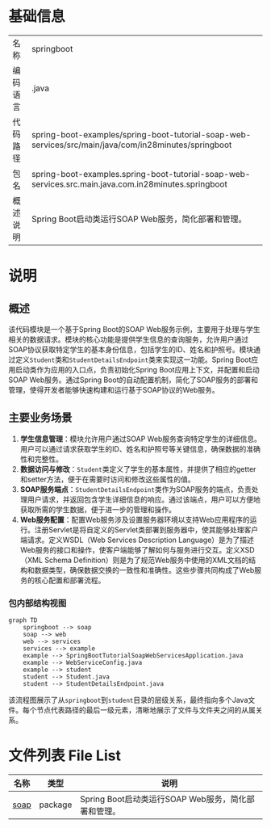 # 基础信息

|      |      |
|------|------|
| 名称 | springboot |
| 编码语言 | .java |
| 代码路径 | spring-boot-examples/spring-boot-tutorial-soap-web-services/src/main/java/com/in28minutes/springboot |
| 包名 | spring-boot-examples.spring-boot-tutorial-soap-web-services.src.main.java.com.in28minutes.springboot |
| 概述说明 | Spring Boot启动类运行SOAP Web服务，简化部署和管理。 |

# 说明

## 概述
该代码模块是一个基于Spring Boot的SOAP Web服务示例，主要用于处理与学生相关的数据请求。模块的核心功能是提供学生信息的查询服务，允许用户通过SOAP协议获取特定学生的基本身份信息，包括学生的ID、姓名和护照号。模块通过定义`Student`类和`StudentDetailsEndpoint`类来实现这一功能。Spring Boot应用启动类作为应用的入口点，负责初始化Spring Boot应用上下文，并配置和启动SOAP Web服务。通过Spring Boot的自动配置机制，简化了SOAP服务的部署和管理，使得开发者能够快速构建和运行基于SOAP协议的Web服务。

## 主要业务场景
1. **学生信息管理**：模块允许用户通过SOAP Web服务查询特定学生的详细信息。用户可以通过请求获取学生的ID、姓名和护照号等关键信息，确保数据的准确性和完整性。
2. **数据访问与修改**：`Student`类定义了学生的基本属性，并提供了相应的getter和setter方法，便于在需要时访问和修改这些属性的值。
3. **SOAP服务端点**：`StudentDetailsEndpoint`类作为SOAP服务的端点，负责处理用户请求，并返回包含学生详细信息的响应。通过该端点，用户可以方便地获取所需的学生数据，便于进一步的管理和操作。
4. **Web服务配置**：配置Web服务涉及设置服务器环境以支持Web应用程序的运行。注册Servlet是将自定义的Servlet类部署到服务器中，使其能够处理客户端请求。定义WSDL（Web Services Description Language）是为了描述Web服务的接口和操作，使客户端能够了解如何与服务进行交互。定义XSD（XML Schema Definition）则是为了规范Web服务中使用的XML文档的结构和数据类型，确保数据交换的一致性和准确性。这些步骤共同构成了Web服务的核心配置和部署流程。


### 包内部结构视图

```mermaid
graph TD
    springboot --> soap
    soap --> web
    web --> services
    services --> example
    example --> SpringBootTutorialSoapWebServicesApplication.java
    example --> WebServiceConfig.java
    example --> student
    student --> Student.java
    student --> StudentDetailsEndpoint.java
```

该流程图展示了从`springboot`到`student`目录的层级关系，最终指向多个Java文件。每个节点代表路径的最后一级元素，清晰地展示了文件与文件夹之间的从属关系。

# 文件列表 File List

| 名称   | 类型  | 说明 |
|-------|------|-------------|
| [soap](soap/_module.md) | package | Spring Boot启动类运行SOAP Web服务，简化部署和管理。 |


